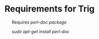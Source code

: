 <h1>Requirements for Trig</h1>
<ol>Requires <i> perl-doc package </i></ol>
<ol><i>sudo apt-get install perl-doc</i></ol>
